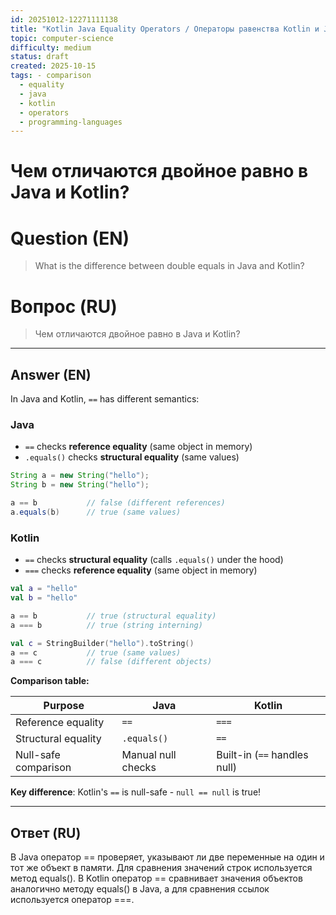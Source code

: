 ```yaml
---
id: 20251012-12271111138
title: "Kotlin Java Equality Operators / Операторы равенства Kotlin и Java"
topic: computer-science
difficulty: medium
status: draft
created: 2025-10-15
tags: - comparison
  - equality
  - java
  - kotlin
  - operators
  - programming-languages
---
```

# Чем отличаются двойное равно в Java и Kotlin?

# Question (EN)
> What is the difference between double equals in Java and Kotlin?

# Вопрос (RU)
> Чем отличаются двойное равно в Java и Kotlin?

---

## Answer (EN)

In Java and Kotlin, `==` has different semantics:

### Java

- `==` checks **reference equality** (same object in memory)
- `.equals()` checks **structural equality** (same values)

```java
String a = new String("hello");
String b = new String("hello");

a == b           // false (different references)
a.equals(b)      // true (same values)
```

### Kotlin

- `==` checks **structural equality** (calls `.equals()` under the hood)
- `===` checks **reference equality** (same object in memory)

```kotlin
val a = "hello"
val b = "hello"

a == b           // true (structural equality)
a === b          // true (string interning)

val c = StringBuilder("hello").toString()
a == c           // true (same values)
a === c          // false (different objects)
```

**Comparison table:**

| Purpose | Java | Kotlin |
|---------|------|--------|
| Reference equality | `==` | `===` |
| Structural equality | `.equals()` | `==` |
| Null-safe comparison | Manual null checks | Built-in (`==` handles null) |

**Key difference**: Kotlin's `==` is null-safe - `null == null` is true!

---

## Ответ (RU)

В Java оператор == проверяет, указывают ли две переменные на один и тот же объект в памяти. Для сравнения значений строк используется метод equals(). В Kotlin оператор == сравнивает значения объектов аналогично методу equals() в Java, а для сравнения ссылок используется оператор ===.

